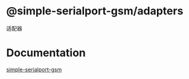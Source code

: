 # @simple-serialport-gsm/adapters

适配器

# Documentation

[simple-serialport-gsm](https://github.com/imba97/simple-serialport-gsm)

